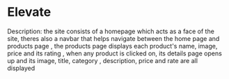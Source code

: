 # Elevate
Description:
  the site consists of a homepage which acts as a face of the site, theres also a navbar that helps navigate between the home page and products page , the products page displays each product's name, image, price 
  and its rating , when any product is clicked on, its details page opens up and its image, title, category , description, price and rate are all displayed
